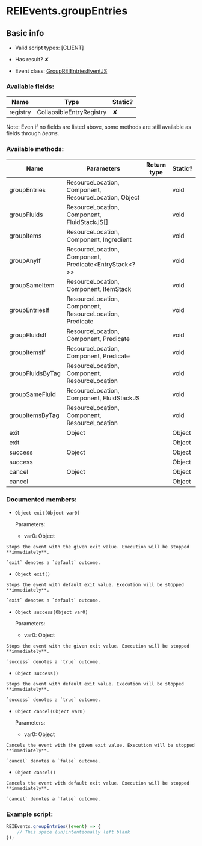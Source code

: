 # REIEvents.groupEntries

## Basic info

- Valid script types: [CLIENT]

- Has result? ✘

- Event class: [GroupREIEntriesEventJS](https://github.com/KubeJS-Mods/KubeJS/tree/2001/common/src/main/java/dev/latvian/mods/kubejs/integration/rei/GroupREIEntriesEventJS.java)

### Available fields:

| Name | Type | Static? |
| ---- | ---- | ------- |
| registry | CollapsibleEntryRegistry | ✘ |

Note: Even if no fields are listed above, some methods are still available as fields through *beans*.

### Available methods:

| Name | Parameters | Return type | Static? |
| ---- | ---------- | ----------- | ------- |
| groupEntries | ResourceLocation, Component, ResourceLocation, Object |  | void | ✘ |
| groupFluids | ResourceLocation, Component, FluidStackJS[] |  | void | ✘ |
| groupItems | ResourceLocation, Component, Ingredient |  | void | ✘ |
| groupAnyIf | ResourceLocation, Component, Predicate<EntryStack<?>> |  | void | ✘ |
| groupSameItem | ResourceLocation, Component, ItemStack |  | void | ✘ |
| groupEntriesIf | ResourceLocation, Component, ResourceLocation, Predicate |  | void | ✘ |
| groupFluidsIf | ResourceLocation, Component, Predicate<FluidStackJS> |  | void | ✘ |
| groupItemsIf | ResourceLocation, Component, Predicate<ItemStack> |  | void | ✘ |
| groupFluidsByTag | ResourceLocation, Component, ResourceLocation |  | void | ✘ |
| groupSameFluid | ResourceLocation, Component, FluidStackJS |  | void | ✘ |
| groupItemsByTag | ResourceLocation, Component, ResourceLocation |  | void | ✘ |
| exit | Object |  | Object | ✘ |
| exit |  |  | Object | ✘ |
| success | Object |  | Object | ✘ |
| success |  |  | Object | ✘ |
| cancel | Object |  | Object | ✘ |
| cancel |  |  | Object | ✘ |


### Documented members:

- `Object exit(Object var0)`

  Parameters:
  - var0: Object

```
Stops the event with the given exit value. Execution will be stopped **immediately**.

`exit` denotes a `default` outcome.
```

- `Object exit()`
```
Stops the event with default exit value. Execution will be stopped **immediately**.

`exit` denotes a `default` outcome.
```

- `Object success(Object var0)`

  Parameters:
  - var0: Object

```
Stops the event with the given exit value. Execution will be stopped **immediately**.

`success` denotes a `true` outcome.
```

- `Object success()`
```
Stops the event with default exit value. Execution will be stopped **immediately**.

`success` denotes a `true` outcome.
```

- `Object cancel(Object var0)`

  Parameters:
  - var0: Object

```
Cancels the event with the given exit value. Execution will be stopped **immediately**.

`cancel` denotes a `false` outcome.
```

- `Object cancel()`
```
Cancels the event with default exit value. Execution will be stopped **immediately**.

`cancel` denotes a `false` outcome.
```



### Example script:

```js
REIEvents.groupEntries((event) => {
	// This space (un)intentionally left blank
});
```

